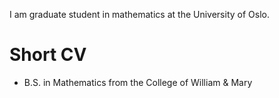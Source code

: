 I am graduate student in mathematics at the University of Oslo.

# Short CV
- B.S. in Mathematics from the College of William & Mary